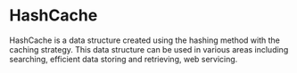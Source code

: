 # HashCache
HashCache is a data structure created using the hashing method with the caching strategy. 
This data structure can be used in various areas including searching, efficient data storing and retrieving, web servicing.
